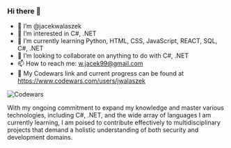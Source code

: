### Hi there 👋

- 👋 I’m @jacekwalaszek
- 👀 I’m interested in C#, .NET
- 🌱 I’m currently learning Python, HTML, CSS, JavaScript, REACT, SQL, C#, .NET
- 💞️ I’m looking to collaborate on anything to do with C#, .NET
- 📫 How to reach me: w.jacek99@gmail.com
- 🌱 My Codewars link and current progress can be found at https://www.codewars.com/users/jwalaszek

![Codewars](https://github.com/JWCENTON/JWCENTON/assets/102509872/75877582-3b54-4e47-8f97-02db8a1113ad)

With my ongoing commitment to expand my knowledge and master various technologies, including C#, .NET, and the wide array of languages I am currently learning, I am poised to contribute effectively to multidisciplinary projects that demand a holistic understanding of both security and development domains.
<!---
jacekwalaszek/jacekwalaszek is a ✨ special ✨ repository because its `README.md` (this file) appears on your GitHub profile.
You can click the Preview link to take a look at your changes.
--->

<!--
**JWCENTON/JWCENTON** is a ✨ _special_ ✨ repository because its `README.md` (this file) appears on your GitHub profile.

Here are some ideas to get you started:

- 🔭 I’m currently working on ...
- 🌱 I’m currently learning ...
- 👯 I’m looking to collaborate on ...
- 🤔 I’m looking for help with ...
- 💬 Ask me about ...
- 📫 How to reach me: ...
- 😄 Pronouns: ...
- ⚡ Fun fact: ...
-->

